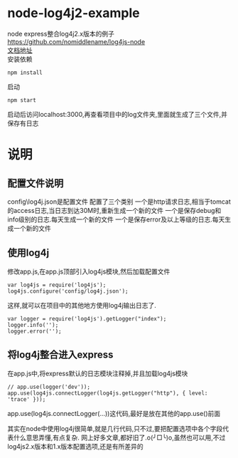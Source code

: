 # node-log4j2-example
node express整合log4j2.x版本的例子<br>
https://github.com/nomiddlename/log4js-node<br>
[文档地址](https://nomiddlename.github.io/log4js-node/index.html)<br>
安装依赖
```
npm install
```
启动
```
npm start
```
启动后访问localhost:3000,再查看项目中的log文件夹,里面就生成了三个文件,并保存有日志

# 说明 

## 配置文件说明
config\log4j.json是配置文件
配置了三个类别
一个是http请求日志,相当于tomcat的access日志,当日志到达30M时,重新生成一个新的文件
一个是保存debug和info级别的日志.每天生成一个新的文件
一个是保存error及以上等级的日志.每天生成一个新的文件
## 使用log4j
修改app.js,在app.js顶部引入log4js模块,然后加载配置文件
```
var log4js = require('log4js');
log4js.configure('config/log4j.json');
```
这样,就可以在项目中的其他地方使用log4j输出日志了.
```
var logger = require('log4js').getLogger("index");
logger.info('');
logger.error('');
```
## 将log4j整合进入express

在app.js中,将express默认的日志模块注释掉,并且加载log4js模块
```
// app.use(logger('dev'));
app.use(log4js.connectLogger(log4js.getLogger("http"), { level: 'trace' }));
```
app.use(log4js.connectLogger(...))这代码,最好是放在其他的app.use()前面


其实在node中使用log4j很简单,就是几行代码,只不过,要把配置选项中各个字段代表什么意思弄懂,有点复杂.
网上好多文章,都好旧了.o(╯□╰)o,虽然也可以用,不过log4js2.x版本和1.x版本配置选项,还是有所差异的
